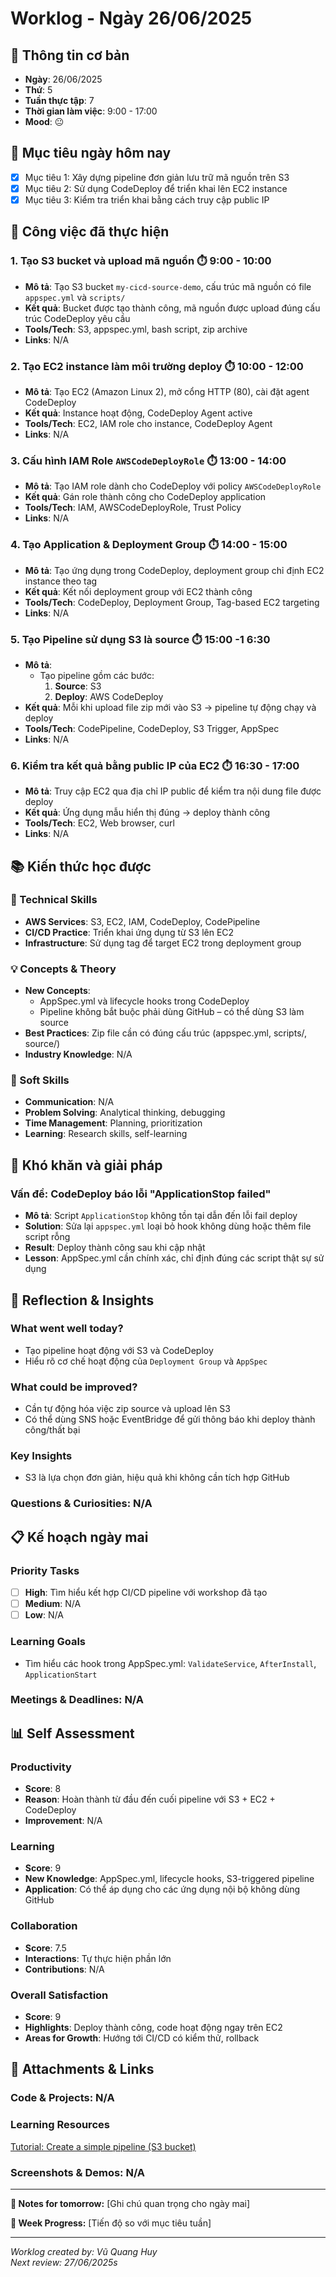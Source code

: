# Worklog - Ngày 26/06/2025

## 📅 Thông tin cơ bản
- **Ngày**: 26/06/2025
- **Thứ**: 5
- **Tuần thực tập**: 7
- **Thời gian làm việc**: 9:00 - 17:00
- **Mood**: 😐

## 🎯 Mục tiêu ngày hôm nay
- [x] Mục tiêu 1: Xây dựng pipeline đơn giản lưu trữ mã nguồn trên S3  
- [x] Mục tiêu 2: Sử dụng CodeDeploy để triển khai lên EC2 instance
- [x] Mục tiêu 3: Kiểm tra triển khai bằng cách truy cập public IP

## 💼 Công việc đã thực hiện

### 1. Tạo S3 bucket và upload mã nguồn ⏱️ 9:00 - 10:00
- **Mô tả**: Tạo S3 bucket `my-cicd-source-demo`, cấu trúc mã nguồn có file `appspec.yml` và `scripts/`  
- **Kết quả**: Bucket được tạo thành công, mã nguồn được upload đúng cấu trúc CodeDeploy yêu cầu  
- **Tools/Tech**: S3, appspec.yml, bash script, zip archive 
- **Links**: N/A

### 2. Tạo EC2 instance làm môi trường deploy ⏱️ 10:00 - 12:00
- **Mô tả**: Tạo EC2 (Amazon Linux 2), mở cổng HTTP (80), cài đặt agent CodeDeploy  
- **Kết quả**: Instance hoạt động, CodeDeploy Agent active  
- **Tools/Tech**: EC2, IAM role cho instance, CodeDeploy Agent 
- **Links**: N/A

### 3. Cấu hình IAM Role `AWSCodeDeployRole` ⏱️ 13:00 - 14:00
- **Mô tả**: Tạo IAM role dành cho CodeDeploy với policy `AWSCodeDeployRole`  
- **Kết quả**: Gán role thành công cho CodeDeploy application  
- **Tools/Tech**: IAM, AWSCodeDeployRole, Trust Policy  
- **Links**: N/A

### 4. Tạo Application & Deployment Group ⏱️ 14:00 - 15:00
- **Mô tả**: Tạo ứng dụng trong CodeDeploy, deployment group chỉ định EC2 instance theo tag  
- **Kết quả**: Kết nối deployment group với EC2 thành công  
- **Tools/Tech**: CodeDeploy, Deployment Group, Tag-based EC2 targeting  
- **Links**: N/A

### 5. Tạo Pipeline sử dụng S3 là source ⏱️ 15:00 -1 6:30 
- **Mô tả**:
  - Tạo pipeline gồm các bước:
    1. **Source**: S3  
    2. **Deploy**: AWS CodeDeploy  
- **Kết quả**: Mỗi khi upload file zip mới vào S3 → pipeline tự động chạy và deploy  
- **Tools/Tech**: CodePipeline, CodeDeploy, S3 Trigger, AppSpec  
- **Links**: N/A

### 6. Kiểm tra kết quả bằng public IP của EC2 ⏱️ 16:30 - 17:00
- **Mô tả**: Truy cập EC2 qua địa chỉ IP public để kiểm tra nội dung file được deploy  
- **Kết quả**: Ứng dụng mẫu hiển thị đúng → deploy thành công  
- **Tools/Tech**: EC2, Web browser, curl
- **Links**: N/A

## 📚 Kiến thức học được

### 🔧 Technical Skills
- **AWS Services**: S3, EC2, IAM, CodeDeploy, CodePipeline  
- **CI/CD Practice**: Triển khai ứng dụng từ S3 lên EC2  
- **Infrastructure**: Sử dụng tag để target EC2 trong deployment group  

### 💡 Concepts & Theory
- **New Concepts**: 
  - AppSpec.yml và lifecycle hooks trong CodeDeploy  
  - Pipeline không bắt buộc phải dùng GitHub – có thể dùng S3 làm source 
- **Best Practices**: Zip file cần có đúng cấu trúc (appspec.yml, scripts/, source/)
- **Industry Knowledge**: N/A

### 🤝 Soft Skills
- **Communication**: N/A
- **Problem Solving**: Analytical thinking, debugging
- **Time Management**: Planning, prioritization
- **Learning**: Research skills, self-learning

## 🚧 Khó khăn và giải pháp

### Vấn đề: CodeDeploy báo lỗi "ApplicationStop failed"
- **Mô tả**: Script `ApplicationStop` không tồn tại dẫn đến lỗi fail deploy  
- **Solution**: Sửa lại `appspec.yml` loại bỏ hook không dùng hoặc thêm file script rỗng  
- **Result**: Deploy thành công sau khi cập nhật  
- **Lesson**: AppSpec.yml cần chính xác, chỉ định đúng các script thật sự sử dụng

## 💭 Reflection & Insights

### What went well today?
- Tạo pipeline hoạt động với S3 và CodeDeploy  
- Hiểu rõ cơ chế hoạt động của `Deployment Group` và `AppSpec`

### What could be improved?
- Cần tự động hóa việc zip source và upload lên S3  
- Có thể dùng SNS hoặc EventBridge để gửi thông báo khi deploy thành công/thất bại

### Key Insights
- S3 là lựa chọn đơn giản, hiệu quả khi không cần tích hợp GitHub  

### Questions & Curiosities: N/A

## 📋 Kế hoạch ngày mai

### Priority Tasks
- [ ] **High**: Tìm hiểu kết hợp CI/CD pipeline với workshop đã tạo
- [ ] **Medium**: N/A
- [ ] **Low**: N/A

### Learning Goals
- Tìm hiểu các hook trong AppSpec.yml: `ValidateService`, `AfterInstall`, `ApplicationStart`

### Meetings & Deadlines: N/A

## 📊 Self Assessment

### Productivity
- **Score**: 8
- **Reason**: Hoàn thành từ đầu đến cuối pipeline với S3 + EC2 + CodeDeploy
- **Improvement**: N/A

### Learning
- **Score**: 9
- **New Knowledge**: AppSpec.yml, lifecycle hooks, S3-triggered pipeline
- **Application**: Có thể áp dụng cho các ứng dụng nội bộ không dùng GitHub

### Collaboration
- **Score**: 7.5
- **Interactions**: Tự thực hiện phần lớn
- **Contributions**: N/A

### Overall Satisfaction
- **Score**: 9
- **Highlights**: Deploy thành công, code hoạt động ngay trên EC2 
- **Areas for Growth**: Hướng tới CI/CD có kiểm thử, rollback

## 📎 Attachments & Links

### Code & Projects: N/A

### Learning Resources
[Tutorial: Create a simple pipeline (S3 bucket)](https://docs.aws.amazon.com/codepipeline/latest/userguide/tutorials-simple-s3.html)

### Screenshots & Demos: N/A

---

**📝 Notes for tomorrow:**
[Ghi chú quan trọng cho ngày mai]

**🎯 Week Progress:**
[Tiến độ so với mục tiêu tuần]

---
*Worklog created by: Vũ Quang Huy*  
*Next review: 27/06/2025s*

